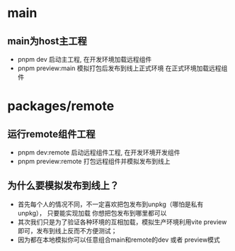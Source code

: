 # main
## main为host主工程
- pnpm dev  启动主工程, 在开发环境加载远程组件
- pnpm preview:main  模拟打包后发布到线上正式环境  在正式环境加载远程组件

# packages/remote
## 运行remote组件工程
- pnpm dev:remote   启动远程组件工程, 在开发环境开发组件
- pnpm preview:remote  打包远程组件并模拟发布到线上

## 为什么要模拟发布到线上？
- 首先每个人的情况不同，不一定喜欢把包发布到unpkg（哪怕是私有unpkg）， 只要能实现加载 你想把包发布到哪里都可以
- 其次我们只是为了验证各种环境的互相加载，模拟生产环境利用vite preview 即可，发布到线上反而不方便测试；
- 因为都在本地模拟你可以任意组合main和remote的dev 或者 preview模式